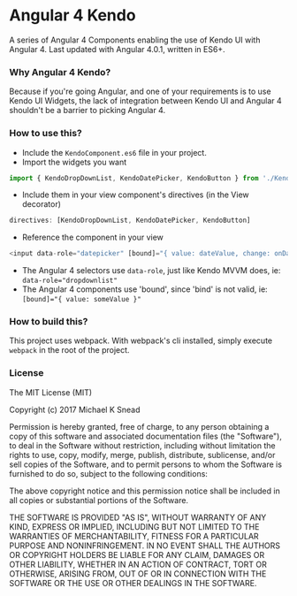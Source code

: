 # Angular 4 Kendo

A series of Angular 4 Components enabling the use of Kendo UI with Angular 4. Last updated with Angular 4.0.1, written in ES6+.

### Why Angular 4 Kendo?

Because if you're going Angular, and one of your requirements is to use Kendo UI Widgets, the lack of integration between Kendo UI and Angular 4 shouldn't be a barrier to picking Angular 4.

### How to use this?

* Include the ```KendoComponent.es6``` file in your project.
* Import the widgets you want
```javascript
import { KendoDropDownList, KendoDatePicker, KendoButton } from './KendoComponent.es6';
```
* Include them in your view component's directives (in the View decorator)
```javascript
directives: [KendoDropDownList, KendoDatePicker, KendoButton]
```
* Reference the component in your view
```javascript
<input data-role="datepicker" [bound]="{ value: dateValue, change: onDatePickerChange }" />
```
* The Angular 4 selectors use ```data-role```, just like Kendo MVVM does, ie: ```data-role="dropdownlist"```
* The Angular 4 components use 'bound', since 'bind' is not valid, ie: ```[bound]="{ value: someValue }"```

### How to build this?

This project uses webpack. With webpack's cli installed, simply execute ```webpack``` in the root of the project.

### License

The MIT License (MIT)

Copyright (c) 2017 Michael K Snead

Permission is hereby granted, free of charge, to any person obtaining a copy
of this software and associated documentation files (the "Software"), to deal
in the Software without restriction, including without limitation the rights
to use, copy, modify, merge, publish, distribute, sublicense, and/or sell
copies of the Software, and to permit persons to whom the Software is
furnished to do so, subject to the following conditions:

The above copyright notice and this permission notice shall be included in
all copies or substantial portions of the Software.

THE SOFTWARE IS PROVIDED "AS IS", WITHOUT WARRANTY OF ANY KIND, EXPRESS OR
IMPLIED, INCLUDING BUT NOT LIMITED TO THE WARRANTIES OF MERCHANTABILITY,
FITNESS FOR A PARTICULAR PURPOSE AND NONINFRINGEMENT. IN NO EVENT SHALL THE
AUTHORS OR COPYRIGHT HOLDERS BE LIABLE FOR ANY CLAIM, DAMAGES OR OTHER
LIABILITY, WHETHER IN AN ACTION OF CONTRACT, TORT OR OTHERWISE, ARISING FROM,
OUT OF OR IN CONNECTION WITH THE SOFTWARE OR THE USE OR OTHER DEALINGS IN
THE SOFTWARE.
